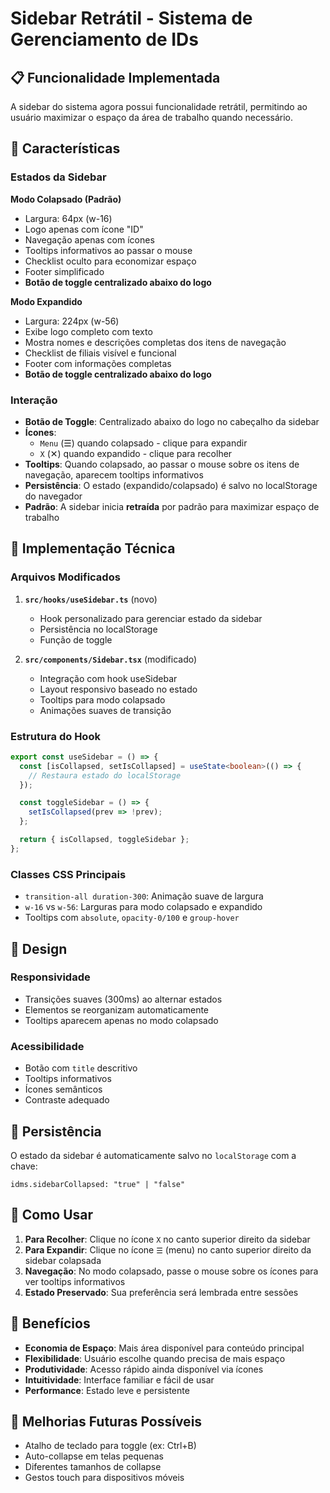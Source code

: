 # Sidebar Retrátil - Sistema de Gerenciamento de IDs

## 📋 Funcionalidade Implementada

A sidebar do sistema agora possui funcionalidade retrátil, permitindo ao usuário maximizar o espaço da área de trabalho quando necessário.

## 🎯 Características

### Estados da Sidebar

**Modo Colapsado (Padrão)**
- Largura: 64px (w-16)  
- Logo apenas com ícone "ID"
- Navegação apenas com ícones
- Tooltips informativos ao passar o mouse
- Checklist oculto para economizar espaço
- Footer simplificado
- **Botão de toggle centralizado abaixo do logo**

**Modo Expandido**
- Largura: 224px (w-56)
- Exibe logo completo com texto
- Mostra nomes e descrições completas dos itens de navegação
- Checklist de filiais visível e funcional
- Footer com informações completas
- **Botão de toggle centralizado abaixo do logo**

### Interação

- **Botão de Toggle**: Centralizado abaixo do logo no cabeçalho da sidebar
- **Ícones**: 
  - `Menu` (☰) quando colapsado - clique para expandir
  - `X` (✕) quando expandido - clique para recolher
- **Tooltips**: Quando colapsado, ao passar o mouse sobre os itens de navegação, aparecem tooltips informativos
- **Persistência**: O estado (expandido/colapsado) é salvo no localStorage do navegador
- **Padrão**: A sidebar inicia **retraída** por padrão para maximizar espaço de trabalho

## 🔧 Implementação Técnica

### Arquivos Modificados

1. **`src/hooks/useSidebar.ts`** (novo)
   - Hook personalizado para gerenciar estado da sidebar
   - Persistência no localStorage
   - Função de toggle

2. **`src/components/Sidebar.tsx`** (modificado)
   - Integração com hook useSidebar
   - Layout responsivo baseado no estado
   - Tooltips para modo colapsado
   - Animações suaves de transição

### Estrutura do Hook

```typescript
export const useSidebar = () => {
  const [isCollapsed, setIsCollapsed] = useState<boolean>(() => {
    // Restaura estado do localStorage
  });

  const toggleSidebar = () => {
    setIsCollapsed(prev => !prev);
  };

  return { isCollapsed, toggleSidebar };
};
```

### Classes CSS Principais

- `transition-all duration-300`: Animação suave de largura
- `w-16` vs `w-56`: Larguras para modo colapsado e expandido
- Tooltips com `absolute`, `opacity-0/100` e `group-hover`

## 🎨 Design

### Responsividade
- Transições suaves (300ms) ao alternar estados
- Elementos se reorganizam automaticamente
- Tooltips aparecem apenas no modo colapsado

### Acessibilidade
- Botão com `title` descritivo
- Tooltips informativos
- Ícones semânticos
- Contraste adequado

## 💾 Persistência

O estado da sidebar é automaticamente salvo no `localStorage` com a chave:
```
idms.sidebarCollapsed: "true" | "false"
```

## 🚀 Como Usar

1. **Para Recolher**: Clique no ícone `X` no canto superior direito da sidebar
2. **Para Expandir**: Clique no ícone `☰` (menu) no canto superior direito da sidebar colapsada
3. **Navegação**: No modo colapsado, passe o mouse sobre os ícones para ver tooltips informativos
4. **Estado Preservado**: Sua preferência será lembrada entre sessões

## 🎯 Benefícios

- **Economia de Espaço**: Mais área disponível para conteúdo principal
- **Flexibilidade**: Usuário escolhe quando precisa de mais espaço
- **Produtividade**: Acesso rápido ainda disponível via ícones
- **Intuitividade**: Interface familiar e fácil de usar
- **Performance**: Estado leve e persistente

## 🔮 Melhorias Futuras Possíveis

- Atalho de teclado para toggle (ex: Ctrl+B)
- Auto-collapse em telas pequenas
- Diferentes tamanhos de collapse
- Gestos touch para dispositivos móveis